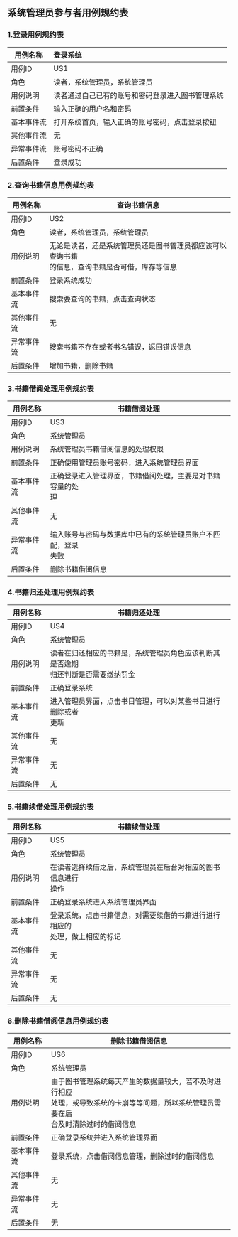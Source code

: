 ## 系统管理员参与者用例规约表
### 1.登录用例规约表
| 用例名称| 登录系统 |
| ------ | :------|
| 用例ID | US1 | 
|角色|读者，系统管理员，系统管理员|
| 用例说明 | 读者通过自己已有的账号和密码登录进入图书管理系统 |
| 前置条件 | 输入正确的用户名和密码 |
| 基本事件流 | 打开系统首页，输入正确的账号密码，点击登录按钮 |
| 其他事件流 | 无 |
| 异常事件流 | 账号密码不正确 |
|后置条件|登录成功|
### 2.查询书籍信息用例规约表
| 用例名称| 查询书籍信息 |
| ------ | ------ |
| 用例ID | US2| 
|角色|读者，系统管理员，系统管理员|
| 用例说明 | 无论是读者，还是系统管理员还是图书管理员都应该可以查询书籍<br>的信息，查询书籍是否可借，库存等信息 |
| 前置条件 | 登录系统成功 |
| 基本事件流 | 搜索要查询的书籍，点击查询状态 |
| 其他事件流 | 无 |
| 异常事件流 | 搜索书籍不存在或者书名错误，返回错误信息 |
|后置条件|增加书籍，删除书籍|
### 3.书籍借阅处理用例规约表
| 用例名称| 书籍借阅处理 |
| ------ | ------ |
| 用例ID | US3| 
|角色|系统管理员|
| 用例说明 | 系统管理员书籍借阅信息的处理权限|
| 前置条件 | 正确使用管理员账号密码，进入系统管理员界面 |
| 基本事件流 | 正确登录进入管理界面，书籍借阅处理，主要是对书籍容量的处<br>理 |
| 其他事件流 | 无 |
| 异常事件流 | 输入账号与密码与数据库中已有的系统管理员账户不匹配，登录<br>失败|
|后置条件|删除书籍借阅信息|
### 4.书籍归还处理用例规约表
| 用例名称| 书籍归还处理 |
| ------ | ------ |
| 用例ID | US4| 
|角色|系统管理员|
| 用例说明 | 读者在归还相应的书籍是，系统管理员角色应该判断其是否逾期<br>归还判断是否需要缴纳罚金|
| 前置条件 | 正确登录系统 |
| 基本事件流 | 进入管理员界面，点击书目管理，可以对某些书目进行删除或者<br>更新|
| 其他事件流 | 无 |
| 异常事件流 | 无|
|后置条件|无|
### 5.书籍续借处理用例规约表
| 用例名称| 书籍续借处理 |
| ------ | ------ |
| 用例ID | US5| 
|角色|系统管理员|
| 用例说明 | 在读者选择续借之后，系统管理员在后台对相应的图书信息进行<br>操作
| 前置条件 | 正确登录系统进入系统管理员界面 |
| 基本事件流 | 登录系统，点击书籍信息，对需要续借的书籍进行进行相应的<br>处理，做上相应的标记|
| 其他事件流 | 无 |
| 异常事件流 | 无|
|后置条件|无|
### 6.删除书籍借阅信息用例规约表
| 用例名称| 删除书籍借阅信息|
| ------ | ------ |
| 用例ID | US6| 
|角色|系统管理员|
| 用例说明 | 由于图书管理系统每天产生的数据量较大，若不及时进行相应<br>处理，或导致系统的卡崩等等问题，所以系统管理员需要在后<br>台及时清除过时的借阅信息|
| 前置条件 | 正确登录系统并进入系统管理界面|
| 基本事件流 | 登录系统，点击借阅信息管理，删除过时的借阅信息 |
| 其他事件流 | 无|
| 异常事件流 | 无|
|后置条件|无|
